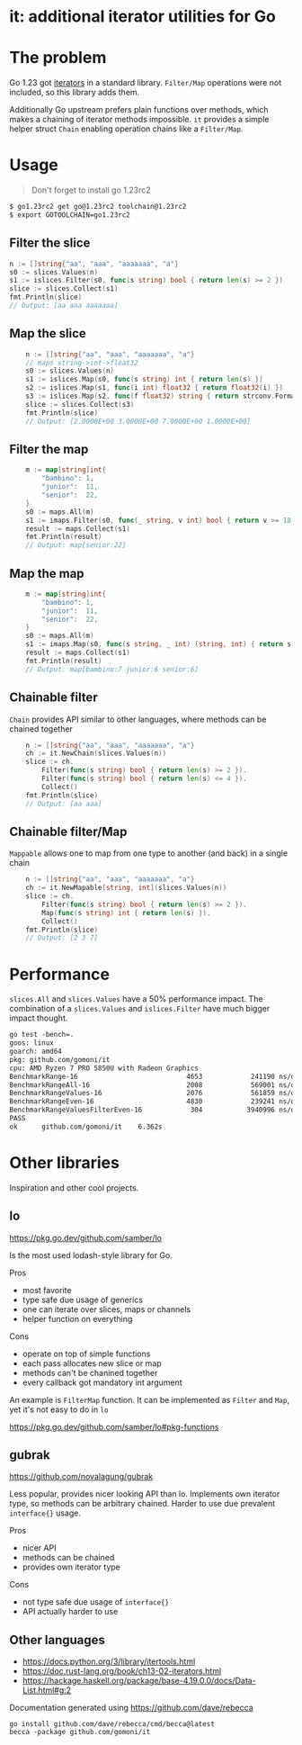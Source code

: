 # it: additional iterator utilities for Go

# The problem

Go 1.23 got [iterators](https://tip.golang.org/doc/go1.23#iterators) in a
standard library. `Filter/Map` operations were not included, so this library
adds them.

Additionally Go upstream prefers plain functions over methods, which makes a
chaining of iterator methods impossible. `it` provides a simple helper struct
`Chain` enabling operation chains like a `Filter/Map`.

# Usage

> Don't forget to install go 1.23rc2

```sh
$ go1.23rc2 get go@1.23rc2 toolchain@1.23rc2
$ export GOTOOLCHAIN=go1.23rc2
```

## Filter the slice

```go
n := []string{"aa", "aaa", "aaaaaaa", "a"}
s0 := slices.Values(n)
s1 := islices.Filter(s0, func(s string) bool { return len(s) >= 2 })
slice := slices.Collect(s1)
fmt.Println(slice)
// Output: [aa aaa aaaaaaa]
```

## Map the slice

```go
	n := []string{"aa", "aaa", "aaaaaaa", "a"}
	// maps string->int->float32
	s0 := slices.Values(n)
	s1 := islices.Map(s0, func(s string) int { return len(s) })
	s2 := islices.Map(s1, func(i int) float32 { return float32(i) })
	s3 := islices.Map(s2, func(f float32) string { return strconv.FormatFloat(float64(f), 'E', 4, 32) })
	slice := slices.Collect(s3)
	fmt.Println(slice)
	// Output: [2.0000E+00 3.0000E+00 7.0000E+00 1.0000E+00]
```

## Filter the map

```go
	m := map[string]int{
		"bambino": 1,
		"junior":  11,
		"senior":  22,
	}
	s0 := maps.All(m)
	s1 := imaps.Filter(s0, func(_ string, v int) bool { return v >= 18 })
	result := maps.Collect(s1)
	fmt.Println(result)
	// Output: map[senior:22]
```

## Map the map

```go
	m := map[string]int{
		"bambino": 1,
		"junior":  11,
		"senior":  22,
	}
	s0 := maps.All(m)
	s1 := imaps.Map(s0, func(s string, _ int) (string, int) { return s, len(s) })
	result := maps.Collect(s1)
	fmt.Println(result)
	// Output: map[bambino:7 junior:6 senior:6]
```

## Chainable filter

`Chain` provides API similar to other languages, where methods can be chained together

```go
	n := []string{"aa", "aaa", "aaaaaaa", "a"}
	ch := it.NewChain(slices.Values(n))
	slice := ch.
		Filter(func(s string) bool { return len(s) >= 2 }).
		Filter(func(s string) bool { return len(s) <= 4 }).
		Collect()
	fmt.Println(slice)
	// Output: [aa aaa]
```

## Chainable filter/Map

`Mappable` allows one to map from one type to another (and back) in a single chain

```go
	n := []string{"aa", "aaa", "aaaaaaa", "a"}
	ch := it.NewMapable[string, int](slices.Values(n))
	slice := ch.
		Filter(func(s string) bool { return len(s) >= 2 }).
		Map(func(s string) int { return len(s) }).
		Collect()
	fmt.Println(slice)
	// Output: [2 3 7]
```

# Performance

`slices.All` and `slices.Values` have a 50% performance impact. The combination
of a `slices.Values` and `islices.Filter` have much bigger impact thought.

```txt
go test -bench=.
goos: linux
goarch: amd64
pkg: github.com/gomoni/it
cpu: AMD Ryzen 7 PRO 5850U with Radeon Graphics
BenchmarkRange-16                           4653            241190 ns/op
BenchmarkRangeAll-16                        2008            569001 ns/op
BenchmarkRangeValues-16                     2076            561859 ns/op
BenchmarkRangeEven-16                       4830            239241 ns/op
BenchmarkRangeValuesFilterEven-16            304           3940996 ns/op
PASS
ok      github.com/gomoni/it    6.362s
```

# Other libraries

Inspiration and other cool projects.

## lo

https://pkg.go.dev/github.com/samber/lo

Is the most used lodash-style library for Go.

Pros

 * most favorite
 * type safe due usage of generics
 * one can iterate over slices, maps or channels
 * helper function on everything

Cons

 * operate on top of simple functions
 * each pass allocates new slice or map
 * methods can't be chanined together
 * every callback got mandatory int argument

An example is `FilterMap` function. It can be implemented as `Filter` and
`Map`, yet it's not easy to do in `lo`

https://pkg.go.dev/github.com/samber/lo#pkg-functions

## gubrak

https://github.com/novalagung/gubrak

Less popular, provides nicer looking API than lo. Implements own iterator type,
so methods can be arbitrary chained. Harder to use due prevalent `interface{}` usage.

Pros

 * nicer API
 * methods can be chained
 * provides own iterator type

Cons

 * not type safe due usage of `interface{}`
 * API actually harder to use

## Other languages

 * https://docs.python.org/3/library/itertools.html
 * https://doc.rust-lang.org/book/ch13-02-iterators.html
 * https://hackage.haskell.org/package/base-4.19.0.0/docs/Data-List.html#g:2

Documentation generated using https://github.com/dave/rebecca

```
go install github.com/dave/rebecca/cmd/becca@latest
becca -package github.com/gomoni/it
```
